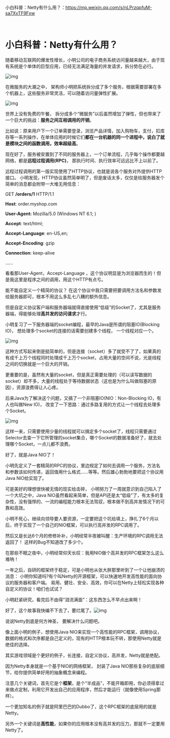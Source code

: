 小白科普：Netty有什么用？：https://mp.weixin.qq.com/s/nLPrzqpfuM-sa7XvTF9Fxw

​    

# 小白科普：Netty有什么用？

随着移动互联网的爆发性增长，小明公司的电子商务系统访问量越来越大，由于现有系统是个单体的巨型应用，已经无法满足海量的并发请求，拆分势在必行。

![img](http://mmbiz.qpic.cn/mmbiz_png/KyXfCrME6UIERtdc3eC1hTDCO5ibg1t6IJAAc6AO7PnT2ibFDicSJm9OXaqKRRo3xBcVILficJu1ibdZzlHaksQnKlA/640?wx_fmt=png&tp=webp&wxfrom=5&wx_lazy=1)

在微服务的大潮之中， 架构师小明把系统拆分成了多个服务，根据需要部署在多个机器上，这些服务非常灵活，可以随着访问量弹性扩展。

![img](http://mmbiz.qpic.cn/mmbiz_png/KyXfCrME6UIERtdc3eC1hTDCO5ibg1t6IicHicPdMsrfcwvt7JMqYeod9nQ0pKfXS2xRoeaic8uazSkIrLzjziaj0yQ/640?wx_fmt=png&tp=webp&wxfrom=5&wx_lazy=1)

世界上没有免费的午餐， 拆分成多个“微服务”以后虽然增加了弹性，但也带来了一个巨大的挑战：**服务之间互相调用的开销**。

比如说：原来用户下一个订单需要登录，浏览产品详情，加入购物车，支付，扣库存等一系列操作，在单体应用的时候它们**都在一台机器的同一个进程中，说白了就是模块之间的函数调用，效率超级高**。 

现在好了，服务被安置到了不同的服务器上，一个订单流程，几乎每个操作都要越网络，都是**远程过程调用(RPC)**， 那执行时间、执行效率可远远比不上以前了。

远程过程调用的第一版实现使用了HTTP协议，也就是说各个服务对外提供HTTP接口。 小明发现，HTTP协议虽然简单明了，但是废话太多，仅仅是给服务器发个简单的消息都会附带一大堆无用信息：

GET **/orders/1** HTTP/1.1                                                                                             

**Host**: order.myshop.com

**User-Agent:** Mozilla/5.0 (Windows NT 6.1; )

**Accept**: text/html;

**Accept-Language**: en-US,en;

**Accept-Encoding**: gzip

**Connection**: keep-alive

......

看看那User-Agent，Accept-Language ，这个协议明显是为浏览器而生的！但是我这里是程序之间的调用，用这个HTTP有点亏。

能不能自定义一个精简的协议？ 在这个协议中我只需要把要调用方法名和参数发给服务器即可，根本不用这么多乱七八糟的额外信息。

但是自定义协议客户端和服务器端就得直接使用“低级”的Socket了，尤其是服务器端，得能够处理**高并发的访问请求**才行。 

小明复习了一下服务器端的socket编程，最早的Java是所谓的阻塞IO(Blocking IO)， 想处理多个socket的连接的话需要创建多个线程， 一个线程对应一个。

![img](http://mmbiz.qpic.cn/mmbiz_png/KyXfCrME6UIERtdc3eC1hTDCO5ibg1t6ImHGXQadVbibplcHPCPMibPAOZ3Oek9yOIrp0qlLt0QXQiaUZ7z5zLAjPg/640?wx_fmt=png&tp=webp&wxfrom=5&wx_lazy=1)

这种方式写起来倒是挺简单的，但是连接（socket）多了就受不了了，如果真的有成千上万个线程同时处理成千上万个socket，占用大量的空间不说，光是线程之间的切换就是一个巨大的开销。

更重要的是，虽然有大量的socket，但是真正需要处理的（可以读写数据的socket）却不多，大量的线程处于等待数据状态（这也是为什么叫做阻塞的原因），资源浪费得让人心疼。

后来Java为了解决这个问题，又搞了一个非阻塞IO(NIO：Non-Blocking IO，有人也叫做New IO)， 改变了一下思路：通过多路复用的方式让一个线程去处理多个Socket。

![img](http://mmbiz.qpic.cn/mmbiz_png/KyXfCrME6UIERtdc3eC1hTDCO5ibg1t6IlThGhMpBuSZCk7bvvyPlBzgeKRZn1mQkoSMzzb6wlVBAiaQcbPxwphg/640?wx_fmt=png&tp=webp&wxfrom=5&wx_lazy=1)

这样一来，只需要使用少量的线程就可以搞定多个socket了，线程只需要通过Selector去查一下它所管理的socket集合，哪个Socket的数据准备好了，就去处理哪个Socket，一点儿都不浪费。

好了，就是Java NIO了！

小明先定义了一套精简的RPC的协议，里边规定了如何去调用一个服务，方法名和参数该如何传递，返回值用什么格式......等等。然后雄心勃勃地要把这个协议用Java NIO给实现了。

可是美好的理想很快被无情的现实给击碎， 小明努力了一周就意识到自己陷入了一个大坑之中，Java NIO虽然看起来简单，但是API还是太“低级”了，有太多的复杂性，没有强悍的、一流的编程能力根本无法驾驭，根本做不到高并发情况下的可靠和高效。

小明不死心，继续向领导要人要资源，一定要把这个坑给填上，挣扎了6个月以后，终于实现了一个自己的NIO框架，可以执行高并发的RPC调用了。 

然后又是长达6个月的修修补补，小明经常半夜被叫醒：生产环境的RPC调用无法返回了！ 这样的Bug不知道改了多少个。

在那些不眠之夜中，小明经常仰天长叹：我用NIO做个高并发的RPC框架怎么这么难呐！

一年之后，自研的框架终于稳定，可是小明也从张大胖那里听到了一个让他崩溃的消息： 小明你知道吗?有个叫Netty的开源框架，可以快速地开发高性能的面向协议的服务器和客户端。 易用、健壮、安全、高效，你可以在Netty上轻松实现各种自定义的协议！咱们也试试？

小明赶紧研究，看完后不由得“泪流满面”：这东西怎么不早点出来啊！

好了，这个故事我快编不下去了，要烂尾了。![img](https://res.wx.qq.com/mpres/htmledition/images/icon/common/emotion_panel/smiley/smiley_5.png?wx_lazy=1)

说说Netty到底是何方神圣， 要解决什么问题吧。

像上面小明的例子，想使用Java NIO来实现一个高性能的RPC框架，调用协议，数据的格式和次序都是自己定义的，现有的HTTP根本玩不转，那使用Netty就是绝佳的选择。

其实游戏领域是个更好的例子，长连接，自定义协议，高并发，Netty就是绝配。

因为Netty本身就是一个基于NIO的网络框架， 封装了Java NIO那些复杂的底层细节，给你提供简单好用的抽象概念来编程。

注意几个关键词，首先它是个**框架**，是个“半成品”，不能开箱即用，你必须得拿过来做点定制，利用它开发出自己的应用程序，然后才能运行（就像使用Spring那样）。 

一个更加知名的例子就是阿里巴巴的Dubbo了，这个RPC框架的底层用的就是Netty。 

另外一个关键词是**高性能**，如果你的应用根本没有高并发的压力，那就不一定要用Netty了。